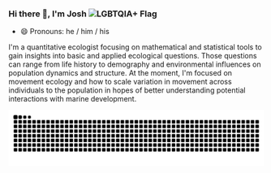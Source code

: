 ### Hi there 👋, I'm Josh ![LGBTQIA+ Flag](https://github.com/jmhatch/flag-icons/blob/master/png/LGBT.png)

- 😄 Pronouns: he / him / his

I'm a quantitative ecologist focusing on mathematical and statistical tools to gain insights into basic and applied ecological questions. Those questions can range from life history to demography and environmental influences on population dynamics and structure. At the moment, I'm focused on movement ecology and how to scale variation in movement across individuals to the population in hopes of better understanding potential interactions with marine development.

<picture>
  <source
    media="(prefers-color-scheme: dark)"
    srcset="https://raw.githubusercontent.com/jmhatch/jmhatch/output/github-contribution-grid-snake-dark.svg"
  />
  <source
    media="(prefers-color-scheme: light)"
    srcset="https://raw.githubusercontent.com/jmhatch/jmhatch/output/github-contribution-grid-snake.svg"
  />
  <img
    alt="github contribution grid snake animation"
    src="https://raw.githubusercontent.com/jmhatch/jmhatch/output/github-contribution-grid-snake.svg"
  />
</picture>

<!--
**jmhatch/jmhatch** is a ✨ _special_ ✨ repository because its `README.md` (this file) appears on your GitHub profile.

Here are some ideas to get you started:

- 🔭 I’m currently working on ...
- 🌱 I’m currently learning ...
- 👯 I’m looking to collaborate on ...
- 🤔 I’m looking for help with ...
- 💬 Ask me about ...
- 📫 How to reach me: ...
- 😄 Pronouns: ...
- ⚡ Fun fact: ...
-->
